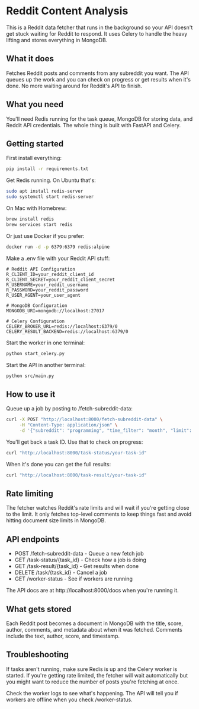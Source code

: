 # Reddit Content Analysis

This is a Reddit data fetcher that runs in the background so your API doesn't get stuck waiting for Reddit to respond. It uses Celery to handle the heavy lifting and stores everything in MongoDB.

## What it does

Fetches Reddit posts and comments from any subreddit you want. The API queues up the work and you can check on progress or get results when it's done. No more waiting around for Reddit's API to finish.

## What you need

You'll need Redis running for the task queue, MongoDB for storing data, and Reddit API credentials. The whole thing is built with FastAPI and Celery.

## Getting started

First install everything:

```bash
pip install -r requirements.txt
```

Get Redis running. On Ubuntu that's:

```bash
sudo apt install redis-server
sudo systemctl start redis-server
```

On Mac with Homebrew:

```bash
brew install redis
brew services start redis
```

Or just use Docker if you prefer:

```bash
docker run -d -p 6379:6379 redis:alpine
```

Make a .env file with your Reddit API stuff:

```env
# Reddit API Configuration
R_CLIENT_ID=your_reddit_client_id
R_CLIENT_SECRET=your_reddit_client_secret
R_USERNAME=your_reddit_username
R_PASSWORD=your_reddit_password
R_USER_AGENT=your_user_agent

# MongoDB Configuration
MONGODB_URI=mongodb://localhost:27017

# Celery Configuration
CELERY_BROKER_URL=redis://localhost:6379/0
CELERY_RESULT_BACKEND=redis://localhost:6379/0
```

Start the worker in one terminal:

```bash
python start_celery.py
```

Start the API in another terminal:

```bash
python src/main.py
```

## How to use it

Queue up a job by posting to /fetch-subreddit-data:

```bash
curl -X POST "http://localhost:8000/fetch-subreddit-data" \
     -H "Content-Type: application/json" \
     -d '{"subreddit": "programming", "time_filter": "month", "limit": 10}'
```

You'll get back a task ID. Use that to check on progress:

```bash
curl "http://localhost:8000/task-status/your-task-id"
```

When it's done you can get the full results:

```bash
curl "http://localhost:8000/task-result/your-task-id"
```

## Rate limiting

The fetcher watches Reddit's rate limits and will wait if you're getting close to the limit. It only fetches top-level comments to keep things fast and avoid hitting document size limits in MongoDB.

## API endpoints

- POST /fetch-subreddit-data - Queue a new fetch job
- GET /task-status/{task_id} - Check how a job is doing
- GET /task-result/{task_id} - Get results when done
- DELETE /task/{task_id} - Cancel a job
- GET /worker-status - See if workers are running

The API docs are at http://localhost:8000/docs when you're running it.

## What gets stored

Each Reddit post becomes a document in MongoDB with the title, score, author, comments, and metadata about when it was fetched. Comments include the text, author, score, and timestamp.

## Troubleshooting

If tasks aren't running, make sure Redis is up and the Celery worker is started. If you're getting rate limited, the fetcher will wait automatically but you might want to reduce the number of posts you're fetching at once.

Check the worker logs to see what's happening. The API will tell you if workers are offline when you check /worker-status.
